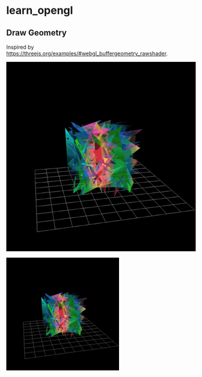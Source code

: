 # learn_opengl

## Draw Geometry

Inspired by https://threejs.org/examples/#webgl_buffergeometry_rawshader.

![Geometry](./doc/geometry.gif)

<img src="./doc/geometry.gif"  width="300" height="300">